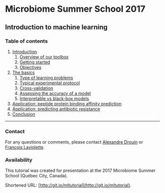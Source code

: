 # Microbiome Summer School 2017
## Introduction to machine learning

### Table of contents
1. [Introduction](sections/introduction/)
    1. [Overview of our toolbox](sections/introduction/#overview-of-our-toolbox)
    2. [Getting started](sections/introduction/#getting-started)
    3. [Objectives](sections/introduction/#objectives)
2. [The basics](sections/basics/)
    1. [Type of learning problems](sections/basics/#type-of-learning-problems)
    2. [Typical experimental protocol](sections/basics/#typical-experimental-protocol)
    3. [Cross-validation](sections/basics/#cross-validation)
    4. [Assessing the accuracy of a model](sections/basics/#assessing-the-accuracy-of-a-model)
    5. [Interpretable vs black-box models](sections/basics/#interpretable-vs-black-box-models)
3. [Application: peptide protein binding affinity prediction](sections/application_peptides/)
4. [Application: predicting antibiotic resistance](sections/application_antibiotics/)
5. [Conclusion](sections/conclusion/)

---

### Contact

For any questions or comments, please contact [Alexandre Drouin](mailto:alexandre.drouin.8@ulaval.ca) or [François Laviolette](mailto:francois.laviolette@ift.ulaval.ca).


### Availability

This tutorial was created for presentation at the 2017 Microbiome Summer School (Québec City, Canada).

Shortened URL: [http://git.io/mltutorial](http://git.io/mltutorial).
